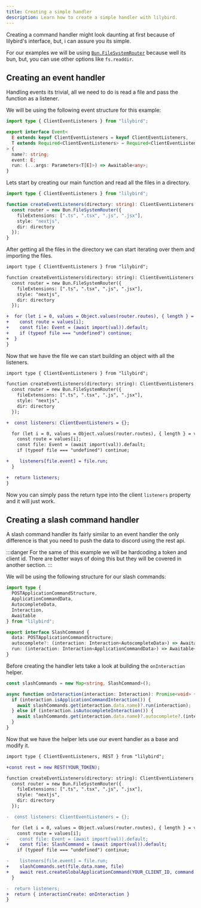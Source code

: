 ```yaml
---
title: Creating a simple handler
description: Learn how to create a simple handler with lilybird.
---
```


Creating a command handler might look daunting at first because of lilybird's interface, but, i can assure you its simple.

For our examples we will be using [`Bun.FileSystemRouter`](https://bun.sh/docs/api/file-system-router) because well its bun, but, you can use other options like `fs.readdir`.

## Creating an event handler

Handling events its trivial, all we need to do is read a file and pass the function as a listener.

We will be using the following event structure for this example:

```ts
import type { ClientEventListeners } from "lilybird";

export interface Event<
  E extends keyof ClientEventListeners = keyof ClientEventListeners,
  T extends Required<ClientEventListeners> = Required<ClientEventListeners>
> {
  name?: string;
  event: E;
  run: (...args: Parameters<T[E]>) => Awaitable<any>;
}

```

Lets start by creating our main function and read all the files in a directory.

```ts title="event-handler.ts"
import type { ClientEventListeners } from "lilybird";

function createEventListeners(directory: string): ClientEventListeners {
  const router = new Bun.FileSystemRouter({
    fileExtensions: [".ts", ".tsx", ".js", ".jsx"],
    style: "nextjs",
    dir: directory
  });
}
```

After getting all the files in the directory we can start iterating over them and importing the files.

```diff lang="ts" title="event-handler.ts"
import type { ClientEventListeners } from "lilybird";

function createEventListeners(directory: string): ClientEventListeners {
  const router = new Bun.FileSystemRouter({
    fileExtensions: [".ts", ".tsx", ".js", ".jsx"],
    style: "nextjs",
    dir: directory
  });

+  for (let i = 0, values = Object.values(router.routes), { length } = values; i < length; i++) {
+    const route = values[i];
+    const file: Event = (await import(val)).default;
+    if (typeof file === "undefined") continue;
+  }
}
```

Now that we have the file we can start building an object with all the listeners.

```diff lang="ts" title="event-handler.ts"
import type { ClientEventListeners } from "lilybird";

function createEventListeners(directory: string): ClientEventListeners {
  const router = new Bun.FileSystemRouter({
    fileExtensions: [".ts", ".tsx", ".js", ".jsx"],
    style: "nextjs",
    dir: directory
  });

+  const listeners: ClientEventListeners = {};

  for (let i = 0, values = Object.values(router.routes), { length } = values; i < length; i++) {
    const route = values[i];
    const file: Event = (await import(val)).default;
    if (typeof file === "undefined") continue;

+    listeners[file.event] = file.run;
  }

+  return listeners;
}
```

Now you can simply pass the return type into the client `listeners` property and it will just work.

## Creating a slash command handler

A slash command handler its fairly similar to an event handler the only difference is that you need to push the data to discord using the rest api.

:::danger
For the same of this example we will be hardcoding a token and client id.
There are better ways of doing this but they will be covered in another section.
:::

We will be using the following structure for our slash commands:

```ts
import type { 
  POSTApplicationCommandStructure,
  ApplicationCommandData,
  AutocompleteData, 
  Interaction,
  Awaitable
} from "lilybird";

export interface SlashCommand {
  data: POSTApplicationCommandStructure;
  autocomplete?: (interaction: Interaction<AutocompleteData>) => Awaitable<any>;
  run: (interaction: Interaction<ApplicationCommandData>) => Awaitable<any>;
}
```

Before creating the handler lets take a look at building the `onInteraction` helper.

```ts title="command-handler.ts"
const slashCommands = new Map<string, SlashCommand>();

async function onInteraction(interaction: Interaction): Promise<void> {
  if (interaction.isApplicationCommandInteraction()) {
    await slashCommands.get(interaction.data.name)?.run(interaction);
  } else if (interaction.isAutocompleteInteraction()) {
    await slashCommands.get(interaction.data.name)?.autocomplete?.(interaction);
  }
}
```

Now that we have the helper lets use our event handler as a base and modify it.

```diff lang="ts" title="command-handler.ts" del=" Event " ins=" SlashCommand "
import type { ClientEventListeners, REST } from "lilybird";

+const rest = new REST(YOUR_TOKEN);

function createEventListeners(directory: string): ClientEventListeners {
  const router = new Bun.FileSystemRouter({
    fileExtensions: [".ts", ".tsx", ".js", ".jsx"],
    style: "nextjs",
    dir: directory
  });

-  const listeners: ClientEventListeners = {};

  for (let i = 0, values = Object.values(router.routes), { length } = values; i < length; i++) {
    const route = values[i];
-    const file: Event = (await import(val)).default;
+    const file: SlashCommand = (await import(val)).default;
    if (typeof file === "undefined") continue;

-    listeners[file.event] = file.run;
+    slashCommands.set(file.data.name, file)
+    await rest.createGlobalApplicationCommand(YOUR_CLIENT_ID, command.data)
  }

-  return listeners;
+  return { interactionCreate: onInteraction }
}
```